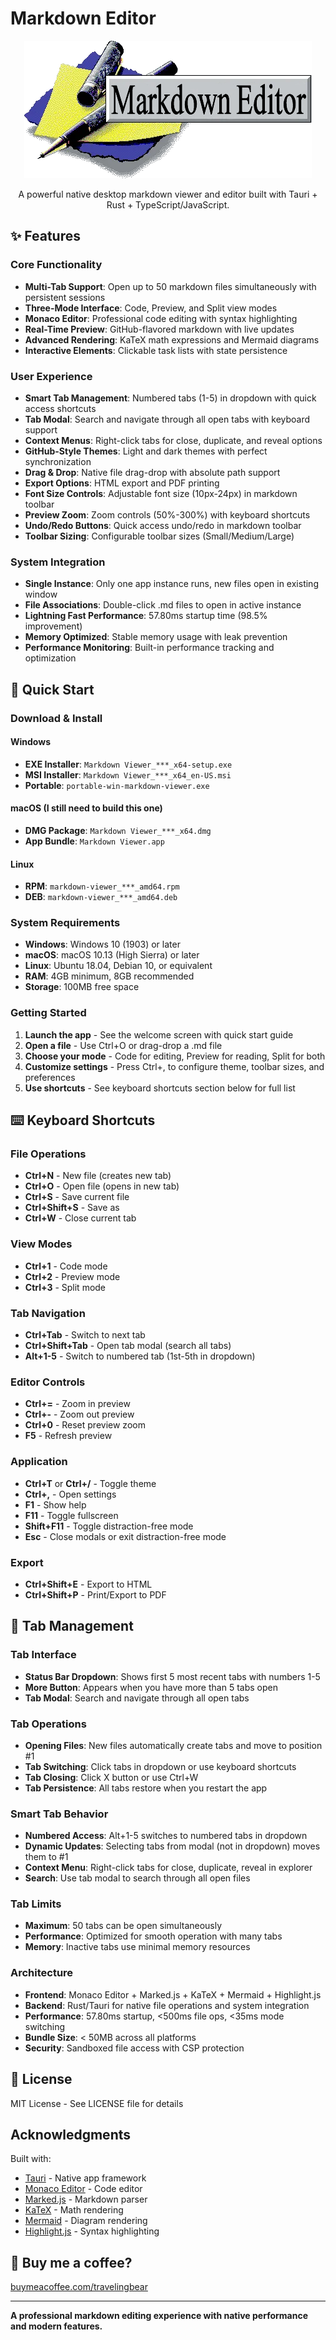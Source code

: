 # Markdown Editor

<p align="center">
  <img src="MarkdownEditorAboutImage.png" alt="Markdown Editor Splash Screen">
</p>

<p align="center">A powerful native desktop markdown viewer and editor built with Tauri + Rust + TypeScript/JavaScript.</p>

## ✨ Features

### Core Functionality
- **Multi-Tab Support**: Open up to 50 markdown files simultaneously with persistent sessions
- **Three-Mode Interface**: Code, Preview, and Split view modes
- **Monaco Editor**: Professional code editing with syntax highlighting
- **Real-Time Preview**: GitHub-flavored markdown with live updates
- **Advanced Rendering**: KaTeX math expressions and Mermaid diagrams
- **Interactive Elements**: Clickable task lists with state persistence

### User Experience
- **Smart Tab Management**: Numbered tabs (1-5) in dropdown with quick access shortcuts
- **Tab Modal**: Search and navigate through all open tabs with keyboard support
- **Context Menus**: Right-click tabs for close, duplicate, and reveal options
- **GitHub-Style Themes**: Light and dark themes with perfect synchronization
- **Drag & Drop**: Native file drag-drop with absolute path support
- **Export Options**: HTML export and PDF printing
- **Font Size Controls**: Adjustable font size (10px-24px) in markdown toolbar
- **Preview Zoom**: Zoom controls (50%-300%) with keyboard shortcuts
- **Undo/Redo Buttons**: Quick access undo/redo in markdown toolbar
- **Toolbar Sizing**: Configurable toolbar sizes (Small/Medium/Large)

### System Integration
- **Single Instance**: Only one app instance runs, new files open in existing window
- **File Associations**: Double-click .md files to open in active instance
- **Lightning Fast Performance**: 57.80ms startup time (98.5% improvement)
- **Memory Optimized**: Stable memory usage with leak prevention
- **Performance Monitoring**: Built-in performance tracking and optimization

## 🚀 Quick Start

### Download & Install

#### Windows
- **EXE Installer**: `Markdown Viewer_***_x64-setup.exe`
- **MSI Installer**: `Markdown Viewer_***_x64_en-US.msi`
- **Portable**: `portable-win-markdown-viewer.exe`

#### macOS (I still need to build this one)
- **DMG Package**: `Markdown Viewer_***_x64.dmg`
- **App Bundle**: `Markdown Viewer.app`

#### Linux
- **RPM**: `markdown-viewer_***_amd64.rpm`
- **DEB**: `markdown-viewer_***_amd64.deb`

### System Requirements
- **Windows**: Windows 10 (1903) or later
- **macOS**: macOS 10.13 (High Sierra) or later
- **Linux**: Ubuntu 18.04, Debian 10, or equivalent
- **RAM**: 4GB minimum, 8GB recommended
- **Storage**: 100MB free space

### Getting Started
1. **Launch the app** - See the welcome screen with quick start guide
2. **Open a file** - Use Ctrl+O or drag-drop a .md file
3. **Choose your mode** - Code for editing, Preview for reading, Split for both
4. **Customize settings** - Press Ctrl+, to configure theme, toolbar sizes, and preferences
5. **Use shortcuts** - See keyboard shortcuts section below for full list

## ⌨️ Keyboard Shortcuts

### File Operations
- **Ctrl+N** - New file (creates new tab)
- **Ctrl+O** - Open file (opens in new tab)
- **Ctrl+S** - Save current file
- **Ctrl+Shift+S** - Save as
- **Ctrl+W** - Close current tab

### View Modes
- **Ctrl+1** - Code mode
- **Ctrl+2** - Preview mode
- **Ctrl+3** - Split mode

### Tab Navigation
- **Ctrl+Tab** - Switch to next tab
- **Ctrl+Shift+Tab** - Open tab modal (search all tabs)
- **Alt+1-5** - Switch to numbered tab (1st-5th in dropdown)

### Editor Controls
- **Ctrl+=** - Zoom in preview
- **Ctrl+-** - Zoom out preview
- **Ctrl+0** - Reset preview zoom
- **F5** - Refresh preview

### Application
- **Ctrl+T** or **Ctrl+/** - Toggle theme
- **Ctrl+,** - Open settings
- **F1** - Show help
- **F11** - Toggle fullscreen
- **Shift+F11** - Toggle distraction-free mode
- **Esc** - Close modals or exit distraction-free mode

### Export
- **Ctrl+Shift+E** - Export to HTML
- **Ctrl+Shift+P** - Print/Export to PDF

## 📁 Tab Management

### Tab Interface
- **Status Bar Dropdown**: Shows first 5 most recent tabs with numbers 1-5
- **More Button**: Appears when you have more than 5 tabs open
- **Tab Modal**: Search and navigate through all open tabs

### Tab Operations
- **Opening Files**: New files automatically create tabs and move to position #1
- **Tab Switching**: Click tabs in dropdown or use keyboard shortcuts
- **Tab Closing**: Click X button or use Ctrl+W
- **Tab Persistence**: All tabs restore when you restart the app

### Smart Tab Behavior
- **Numbered Access**: Alt+1-5 switches to numbered tabs in dropdown
- **Dynamic Updates**: Selecting tabs from modal (not in dropdown) moves them to #1
- **Context Menu**: Right-click tabs for close, duplicate, reveal in explorer
- **Search**: Use tab modal to search through all open files

### Tab Limits
- **Maximum**: 50 tabs can be open simultaneously
- **Performance**: Optimized for smooth operation with many tabs
- **Memory**: Inactive tabs use minimal memory resources

### Architecture
- **Frontend**: Monaco Editor + Marked.js + KaTeX + Mermaid + Highlight.js
- **Backend**: Rust/Tauri for native file operations and system integration
- **Performance**: 57.80ms startup, <500ms file ops, <35ms mode switching
- **Bundle Size**: < 50MB across all platforms
- **Security**: Sandboxed file access with CSP protection

## 📄 License

MIT License - See LICENSE file for details

## Acknowledgments

Built with:
- [Tauri](https://tauri.app/) - Native app framework
- [Monaco Editor](https://microsoft.github.io/monaco-editor/) - Code editor
- [Marked.js](https://marked.js.org/) - Markdown parser
- [KaTeX](https://katex.org/) - Math rendering
- [Mermaid](https://mermaid.js.org/) - Diagram rendering
- [Highlight.js](https://highlightjs.org/) - Syntax highlighting

## 🙏 Buy me a coffee?

[buymeacoffee.com/travelingbear](https://buymeacoffee.com/travelingbear)

---

**A professional markdown editing experience with native performance and modern features.**
